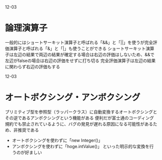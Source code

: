 12-03
# 論理演算子
一般的にはショートサーキット演算子と呼ばれる「&&」と「||」を使うが完全評価演算子と呼ばれる「&」と「|」も使うことができる
ショートサーキット演算子は左辺の結果で両辺の結果が確定する場合は右辺の評価はしないため、&&で左辺がfalseの場合は右辺の評価をせずに打ち切る
完全評価演算子は左辺の結果に関わらず右辺の評価もする

12-03
# オートボクシング・アンボクシング
プリミティブ型を参照型（ラッパークラス）に自動変換するオートボクシングとその逆であるアンボクシングという機能がある
便利だが富士通のコーディング規約でも禁止されているように、バグの発見が遅れる原因になる可能性があるため、非推奨である
- オートボクシングを使わずに「new Integer()」
- アンボクシングを使わずに「hoge.intValue()」
といった明示的な変換を行うのが好ましい
